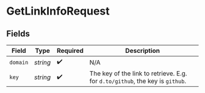 # GetLinkInfoRequest


## Fields

| Field                                                                         | Type                                                                          | Required                                                                      | Description                                                                   |
| ----------------------------------------------------------------------------- | ----------------------------------------------------------------------------- | ----------------------------------------------------------------------------- | ----------------------------------------------------------------------------- |
| `domain`                                                                      | *string*                                                                      | :heavy_check_mark:                                                            | N/A                                                                           |
| `key`                                                                         | *string*                                                                      | :heavy_check_mark:                                                            | The key of the link to retrieve. E.g. for `d.to/github`, the key is `github`. |
